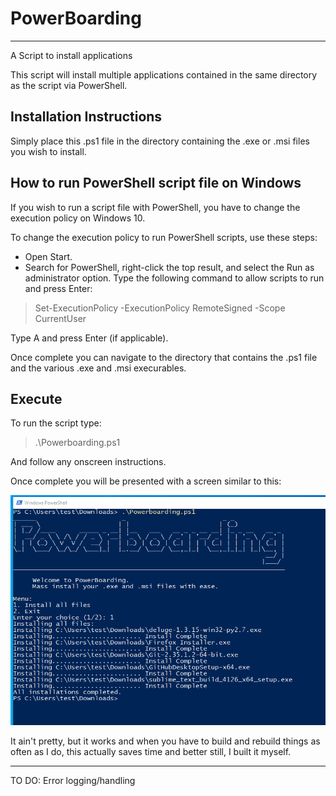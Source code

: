 # PowerBoarding
----
A Script to install applications

This script will install multiple applications contained in the same directory as the script via PowerShell.

## Installation Instructions

Simply place this .ps1 file in the directory containing the .exe or .msi files you wish to install.

## How to run PowerShell script file on Windows
If you wish to run a script file with PowerShell, you have to change the execution policy on Windows 10.

To change the execution policy to run PowerShell scripts, use these steps:

* Open Start.
* Search for PowerShell, right-click the top result, and select the Run as administrator option.
Type the following command to allow scripts to run and press Enter:

>Set-ExecutionPolicy -ExecutionPolicy RemoteSigned -Scope CurrentUser

Type A and press Enter (if applicable).

Once complete you can navigate to the directory that contains the .ps1 file and the various .exe and .msi execurables.

## Execute

To run the script type:
 
>.\Powerboarding.ps1

And follow any onscreen instructions.

Once complete you will be presented with a screen similar to this:

![complete](https://github.com/ha3ks/PowerBoarding/blob/main/complete.png)

It ain't pretty, but it works and when you have to build and rebuild things as often as I do, this actually saves time and better still, I built it myself.

----
TO DO:
Error logging/handling
